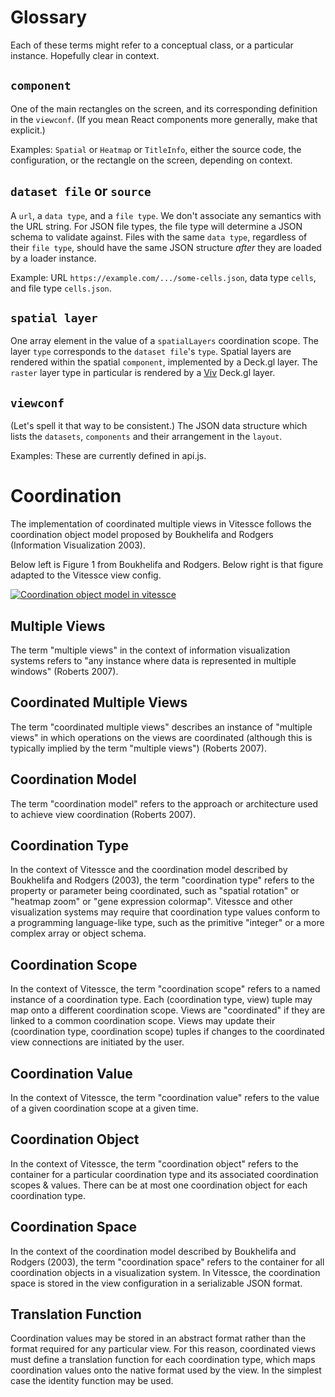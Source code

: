 # Glossary

Each of these terms might refer to a conceptual class, or a particular instance. Hopefully clear in context.

## `component`
One of the main rectangles on the screen, and its corresponding definition in the `viewconf`. (If you mean React components more generally, make that explicit.)

Examples: `Spatial` or `Heatmap` or `TitleInfo`, either the source code, the configuration, or the rectangle on the screen, depending on context.

## `dataset file` or `source`
A `url`, a `data type`, and a `file type`. We don't associate any semantics with the URL string. For JSON file types, the file type will determine a JSON schema to validate against. Files with the same `data type`, regardless of their `file type`, should have the same JSON structure _after_ they are loaded by a loader instance.

Example: URL `https://example.com/.../some-cells.json`, data type `cells`, and file type `cells.json`.

## `spatial layer`
One array element in the value of a `spatialLayers` coordination scope.
The layer `type` corresponds to the `dataset file`'s `type`.
Spatial layers are rendered within the spatial `component`, implemented by a Deck.gl layer.
The `raster` layer type in particular is rendered by a [Viv](https://github.com/hms-dbmi/viv) Deck.gl layer.

## `viewconf`
(Let's spell it that way to be consistent.) The JSON data structure which lists the `datasets`, `components` and their arrangement in the `layout`.

Examples: These are currently defined in api.js.

# Coordination

The implementation of coordinated multiple views in Vitessce follows the coordination object model proposed by Boukhelifa and Rodgers (Information Visualization 2003).

Below left is Figure 1 from Boukhelifa and Rodgers.
Below right is that figure adapted to the Vitessce view config. 

[![Coordination object model in vitessce](https://user-images.githubusercontent.com/7525285/89790691-49008b00-daf0-11ea-95b5-cd74fe3499af.png)](https://docs.google.com/drawings/d/1jsNd2aG3OFlHfNzI3nfOl6UpMACw9JKyexCQUEd31fc/edit)

## Multiple Views
The term "multiple views" in the context of information visualization systems refers to "any instance where data is represented in multiple windows" (Roberts 2007).

## Coordinated Multiple Views
The term "coordinated multiple views" describes an instance of "multiple views" in which operations on the views are coordinated (although this is typically implied by the term "multiple views") (Roberts 2007).

## Coordination Model
The term "coordination model" refers to the approach or architecture used to achieve view coordination (Roberts 2007).

## Coordination Type
In the context of Vitessce and the coordination model described by Boukhelifa and Rodgers (2003), the term "coordination type" refers to the property or parameter being coordinated, such as "spatial rotation" or "heatmap zoom" or "gene expression colormap". Vitessce and other visualization systems may require that coordination type values conform to a programming language-like type, such as the primitive "integer" or a more complex array or object schema.

## Coordination Scope
In the context of Vitessce, the term "coordination scope" refers to a named instance of a coordination type. Each (coordination type, view) tuple may map onto a different coordination scope. Views are "coordinated" if they are linked to a common coordination scope. Views may update their (coordination type, coordination scope) tuples if changes to the coordinated view connections are initiated by the user.

## Coordination Value
In the context of Vitessce, the term "coordination value" refers to the value of a given coordination scope at a given time.

## Coordination Object
In the context of Vitessce, the term "coordination object" refers to the container for a particular coordination type and its associated coordination scopes & values. There can be at most one coordination object for each coordination type.

## Coordination Space
In the context of the coordination model described by Boukhelifa and Rodgers (2003), the term "coordination space" refers to the container for all coordination objects in a visualization system. In Vitessce, the coordination space is stored in the view configuration in a serializable JSON format.

## Translation Function
Coordination values may be stored in an abstract format rather than the format required for any particular view. For this reason, coordinated views must define a translation function for each coordination type, which maps coordination values onto the native format used by the view. In the simplest case the identity function may be used.
